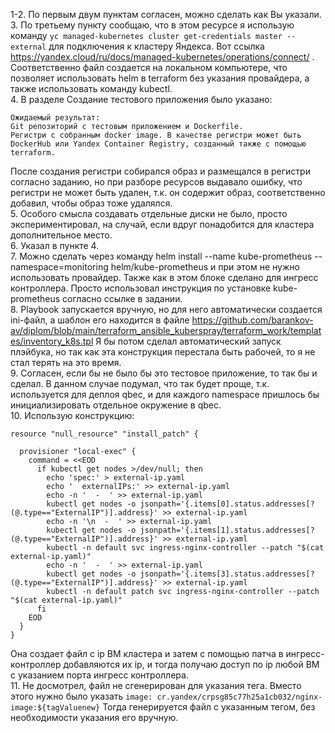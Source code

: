1-2. По первым двум пунктам согласен, можно сделать как Вы указали.  
3. По третьему пункту сообщаю, что в этом ресурсе я использую команду `yc managed-kubernetes cluster get-credentials master --external` для подключения к кластеру Яндекса. Вот ссылка https://yandex.cloud/ru/docs/managed-kubernetes/operations/connect/ . Соответственно файл создается на локальном компьютере, что позволяет использовать helm в terraform без указания провайдера, а также использовать команду kubectl.  
4. В разделе Создание тестового приложения было указано:
```
Ожидаемый результат:
Git репозиторий с тестовым приложением и Dockerfile.
Регистри с собранным docker image. В качестве регистри может быть DockerHub или Yandex Container Registry, созданный также с помощью terraform.
```
После создания регистри собирался образ и размещался в регистри согласно заданию, но при разборе ресурсов выдавало ошибку, что регистри не может быть удален, т.к. он содержит образ, соответственно добавил, чтобы образ тоже удалялся.  
5. Особого смысла создавать отдельные диски не было, просто экспериментировал, на случай, если вдруг понадобится для кластера дополнительное место.  
6.  Указал в пункте 4.  
7.  Можно сделать через команду helm install --name kube-prometheus --namespace=monitoring helm/kube-prometheus и при этом не нужно использовать провайдер. Также как в этом блоке сделано для ингресс контроллера. Просто использовал инструкция по установке kube-prometheus согласно ссылке в задании.  
8. Playbook запускается вручную, но для него автоматически создается ini-файл, а шаблон его находится в файле https://github.com/barankov-av/diplom/blob/main/terraform_ansible_kuberspray/terraform_work/templates/inventory_k8s.tpl 
Я бы потом сделал автоматический запуск плэйбука, но так как эта конструкция перестала быть рабочей, то я не стал терять на это время.  
9. Согласен, если бы не было бы это тестовое приложение, то так бы и сделал. В данном случае подумал, что так будет проще, т.к. используется для деплоя qbec, и для каждого namespace пришлось бы инициализировать отдельное окружение в qbec.  
10. Использую конструкцию:  
```
resource "null_resource" "install_patch" {

  provisioner "local-exec" {
    command = <<EOD
      if kubectl get nodes >/dev/null; then
        echo 'spec:' > external-ip.yaml
        echo '  externalIPs:' >> external-ip.yaml
        echo -n '  -  ' >> external-ip.yaml
        kubectl get nodes -o jsonpath='{.items[0].status.addresses[?(@.type=="ExternalIP")].address}' >> external-ip.yaml
        echo -n '\n  -  ' >> external-ip.yaml
        kubectl get nodes -o jsonpath='{.items[1].status.addresses[?(@.type=="ExternalIP")].address}' >> external-ip.yaml
        kubectl -n default svc ingress-nginx-controller --patch "$(cat external-ip.yaml)"
        echo -n '  -  ' >> external-ip.yaml
        kubectl get nodes -o jsonpath='{.items[3].status.addresses[?(@.type=="ExternalIP")].address}' >> external-ip.yaml
        kubectl -n default patch svc ingress-nginx-controller --patch "$(cat external-ip.yaml)"
      fi
    EOD
  }
}
```
Она создает файл с ip ВМ кластера и затем с помощью патча в ингресс-контроллер добавляются их ip, и тогда получаю доступ по ip любой ВМ с указанием порта ингресс контроллера.  
11. Не досмотрел, файл не сгенерирован для указания тега. Вместо этого нужно было указать `image: cr.yandex/crpsg85c77h25a1cb032/nginx-image:${tagValuenew}` Тогда генерируется файл с указанным тегом, без необходимости указания его вручную.  
